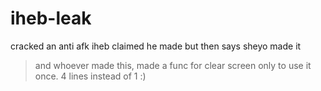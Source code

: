 # iheb-leak
cracked an anti afk iheb claimed he made but then says sheyo made it

> and whoever made this, made a func for clear screen only to use it once. 4 lines instead of 1 :)
